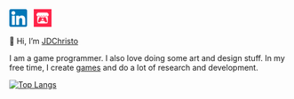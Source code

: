 <p><img src="https://visitor-badge.laobi.icu/badge?page_id=JDChristo.JDChristo" alt=""></p>
<!---a href="https://jdchristo.github.io/portfolio/">
<img align="centre" src="https://github.com/JDChristo/JDChristo/blob/main/img/2.jpg?raw=tru">
</a>
<br><br--->
<p>
<a href = "https://www.linkedin.com/in/jerrin-thomas-7b1b80152/">
<img width="32" height="32" src="https://github.com/JDChristo/JDChristo/blob/main/img/linkedin.png"></a>&nbsp;&nbsp;
<a href = "https://jd-christo.itch.io/">
<img width="32" height="32" src="https://github.com/JDChristo/JDChristo/blob/main/img/itch.png"></a>&nbsp;&nbsp;
</p>
<p>
  👋 Hi, I’m <a href="https://jdchristo.github.io/portfolio/">JDChristo</a>
</p>
<p>
I am a game programmer. I also love doing some art and design stuff.
In my free time, I create <a href="https://jdchristo.github.io/portfolio/work.html">games</a> and do a lot of research and development.
</p>

<p><a href="https://github.com/JDChristo/github-readme-stats"><img src="https://github-readme-stats.vercel.app/api/top-langs/?username=JDChristo&amp;hide_progress=true&amp;theme=buefy" alt="Top Langs"></a></p>
